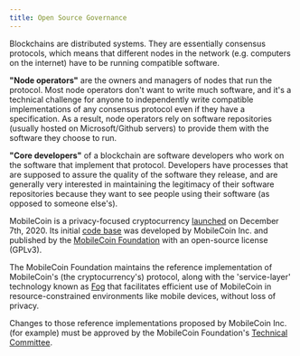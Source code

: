 ```yaml
---
title: Open Source Governance
---
```

Blockchains are distributed systems. They are essentially consensus protocols, which means that different nodes in the network (e.g. computers on the internet) have to be running compatible software.

**"Node operators"** are the owners and managers of nodes that run the protocol. Most node operators don't want to write much software, and it's a technical challenge for anyone to independently write compatible implementations of any consensus protocol even if they have a specification. As a result, node operators rely on software repositories (usually hosted on Microsoft/Github servers) to provide them with the software they choose to run.

**"Core developers"** of a blockchain are software developers who work on the software that implement that protocol. Developers have processes that are supposed to assure the quality of the software they release, and are generally very interested in maintaining the legitimacy of their software repositories because they want to see people using their software (as opposed to someone else's).

MobileCoin is a privacy-focused cryptocurrency [launched](https://mobilecoinfoundation.medium.com/mobilecoin-main-net-8e355d82c726) on December 7th, 2020. Its initial [code base](https://github.com/mobilecoinfoundation/mobilecoin) was developed by MobileCoin Inc. and published by the [MobileCoin Foundation](https://mobilecoin.foundation/) with an open-source license (GPLv3).

The MobileCoin Foundation maintains the reference implementation of MobileCoin's (the cryptocurrency's) protocol, along with the 'service-layer' technology known as [Fog](https://github.com/mobilecoinfoundation/fog) that facilitates efficient use of MobileCoin in resource-constrained environments like mobile devices, without loss of privacy.

Changes to those reference implementations proposed by MobileCoin Inc. (for example) must be approved by the MobileCoin Foundation's [Technical Committee](https://github.com/mobilecoinfoundation/technical-committee/blob/master/CHARTER.md).
